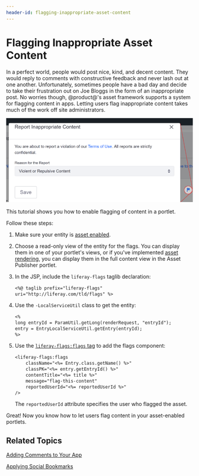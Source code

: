 ```yaml
---
header-id: flagging-inappropriate-asset-content
---
```


# Flagging Inappropriate Asset Content

In a perfect world, people would post nice, kind, and decent content. They would 
reply to comments with constructive feedback and never lash out at one another. 
Unfortunately, sometimes people have a bad day and decide to take their 
frustration out on Joe Bloggs in the form of an inappropriate post. No worries 
though, @product@'s asset framework supports a system for flagging content in 
apps. Letting users flag inappropriate content takes much of the work off site
administrators. 

![Figure 1: Flags for letting users mark objectionable content are enabled in the Message Boards portlet.](../../images/social-flags.png)

This tutorial shows you how to enable flagging of content in a portlet.

Follow these steps: 

1.  Make sure your entity is 
    [asset enabled](/docs/7-0/tutorials/-/knowledge_base/t/adding-updating-and-deleting-assets-for-custom-entities).

2.  Choose a read-only view of the entity for the flags. You can display 
    them in one of your portlet's views, or if you've implemented 
    [asset rendering](/docs/7-0/tutorials/-/knowledge_base/t/rendering-an-asset), 
    you can display them in the full content view in the Asset Publisher 
    portlet. 

3.  In the JSP, include the `liferay-flags` taglib declaration:

        <%@ taglib prefix="liferay-flags" uri="http://liferay.com/tld/flags" %>

4.  Use the `-LocalServiceUtil` class to get the entity:

        <%
        long entryId = ParamUtil.getLong(renderRequest, "entryId");
        entry = EntryLocalServiceUtil.getEntry(entryId);
        %>

5.  Use the [`liferay-flags:flags` tag](@app-ref@/collaboration/latest/taglibdocs/liferay-flags/flags.html) 
    to add the flags component:

        <liferay-flags:flags
        	className="<%= Entry.class.getName() %>"
        	classPK="<%= entry.getEntryId() %>"
        	contentTitle="<%= title %>"
        	message="flag-this-content"
        	reportedUserId="<%= reportedUserId %>"
        />

    The `reportedUserId` attribute specifies the user who flagged the asset.

Great! Now you know how to let users flag content in your asset-enabled portlets. 

## Related Topics

[Adding Comments to Your App](/docs/7-0/tutorials/-/knowledge_base/t/adding-comments-to-your-app)

[Applying Social Bookmarks](/docs/7-0/tutorials/-/knowledge_base/t/applying-social-bookmarks)
